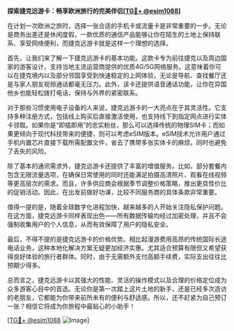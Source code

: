**探索捷克远游卡：畅享欧洲旅行的完美伴侣[[TG💪+ @esim1088](https://t.me/s/esim1088)]**

在计划一次欧洲之旅时，选择一张合适的手机卡或流量卡是非常重要的一步。无论是商务出差还是休闲度假，一款优质的通信产品能够让你在陌生的土地上保持联系、享受网络便利，而捷克远游卡就是这样一个理想的选择。

首先，让我们来了解一下捷克远游卡的基本功能。这款卡专为前往捷克以及周边国家的游客设计，支持当地主流运营商提供的优质4G/5G网络服务。这意味着你可以在捷克境内以及部分邻国享受到快速稳定的上网体验，无论是导航、查找餐厅还是与家人朋友视频通话都毫无压力。此外，该卡还提供语音通话功能，让你在异国他乡也能轻松拨打电话，保持与外界的紧密联系。

对于那些习惯使用电子设备的人来说，捷克远游卡的一大亮点在于其灵活性。它支持多种注册方式，包括线上购买后直接激活使用，也支持线下到指定网点进行实体卡领取。如果你是“即插即用”的忠实粉丝，那么可以选择传统的物理SIM卡；而如果更倾向于现代科技带来的便捷，则可以考虑eSIM版本。eSIM技术允许用户通过手机内置芯片直接下载所需配置文件，省去了携带多张实体卡的麻烦，同时也避免了丢失的风险。

除了基本的通讯需求外，捷克远游卡还提供了丰富的增值服务。比如，部分套餐内包含无限流量选项，在确保日常使用的同时还能满足拍摄高清照片、观看在线视频等更高层次的需求。而且，许多供应商会根据季节调整价格策略，推出更具性价比的促销活动。因此，在出发前做好功课，比较不同服务商的具体条款非常重要。

值得一提的是，随着全球数字化进程加快，越来越多的人开始关注隐私保护问题。在这方面，捷克远游卡同样表现出色——所有数据传输均经过加密处理，并且不会强制收集用户的个人信息，从而有效保障了用户的隐私安全。

最后，不得不提的是捷克远游卡的价格优势。相比起漫游费用高昂的传统国际长途电话业务，这种本地化解决方案无疑更加经济实惠。尤其适合预算有限但又希望获得良好体验的旅行者群体。同时，由于无需额外支付高额手续费，实际支出往往比预期少得多。

总而言之，捷克远游卡以其强大的性能、灵活的操作模式以及合理的价格定位成为众多游客心目中的首选。无论你是第一次踏上这片土地的新手，还是已经多次造访的老朋友，它都能为你带来前所未有的便利与舒适感。所以，还不赶紧为自己预订一张？相信它将成为你旅程中最贴心的小助手！

[[TG💪+ @esim1088](https://t.me/s/esim1088) ![Image](https://i.postimg.cc/4NQfJmqS/Snipaste-2025-05-13-00-14-12.png)]